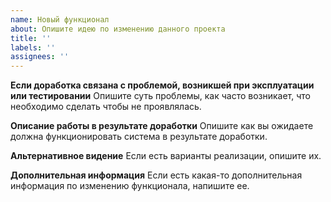 ```yaml
---
name: Новый функционал
about: Опишите идею по изменению данного проекта
title: ''
labels: ''
assignees: ''
---
```


**Если доработка связана с проблемой, возникшей при эксплуатации или тестировании**
Опишите суть проблемы, как часто возникает, что необходимо сделать чтобы не проявлялась.

**Описание работы в результате доработки**
Опишите как вы ожидаете должна функционировать система в результате доработки.

**Альтернативное видение**
Если есть варианты реализации, опишите их.

**Дополнительная информация**
Если есть какая-то дополнительная информация по изменению функционала, напишите ее.

